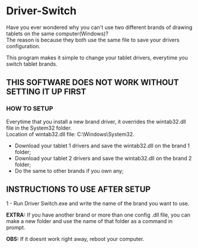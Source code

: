 # Driver-Switch

   Have you ever wondered why you can't use two different brands of drawing tablets on the same computer(Windows)?<br>
The reason is because they both use the same file to save your drivers configuration.

This program makes it simple to change your tablet drivers, everytime you switch tablet brands.

<h2>THIS SOFTWARE DOES NOT WORK WITHOUT SETTING IT UP FIRST</h2>				       										      

<h3>HOW TO SETUP</h3>
												  
Everytime that you install a new brand driver, it overrides the wintab32.dll file in the System32 folder.<br>
Location of wintab32.dll file: C:\Windows\System32.
										                        
- Download your tablet 1 drivers and save the wintab32.dll on the brand 1 folder;
- Download your tablet 2 drivers and save the wintab32.dll on the brand 2 folder;
- Do the same to other brands if you own any;
															
<h2>INSTRUCTIONS TO USE AFTER SETUP</h2>
															
1 - Run Driver Switch.exe and write the name of the brand you want to use.
															
<b>EXTRA:</b> If you have another brand or more than one config .dll file, you can make a new folder and use the
name of that folder as a command in prompt.
												                        
<b>OBS:</b> If it doesnt work right away, reboot your computer.
		

